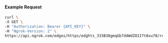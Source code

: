 <!-- Code generated for API Clients. DO NOT EDIT. -->

#### Example Request

```bash
curl \
-X GET \
-H "Authorization: Bearer {API_KEY}" \
-H "Ngrok-Version: 2" \
https://api.ngrok.com/edges/https/edghts_333B38gmqGb7d4WdZO1Ift8xu70/routes/edghtsrt_333B3DiQ8dUv6yPPyrBubEpxnxU/compression
```
